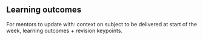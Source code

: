 ## Learning outcomes

For mentors to update with: context on subject to be delivered at start of the week,
learning outcomes + revision keypoints.
